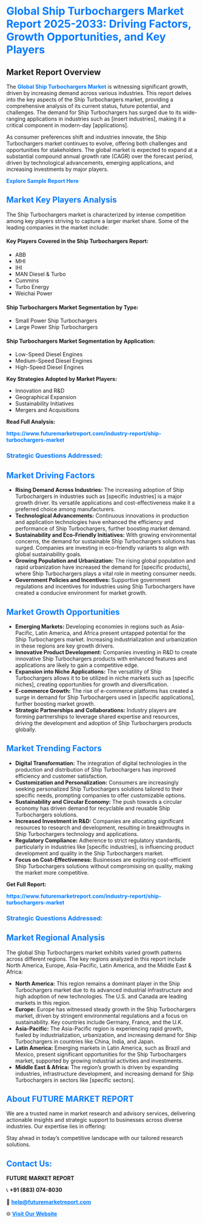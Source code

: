 <h1 style="color: #007BFF;">Global Ship Turbochargers Market Report 2025-2033: Driving Factors, Growth Opportunities, and Key Players</h1>

<section id="overview">
<h2>Market Report Overview</h2>
<p>The <a href="https://www.futuremarketreport.com/industry-report/ship-turbochargers-market" style="color: #007BFF; text-decoration: none;"><strong>Global Ship Turbochargers Market</strong></a> is witnessing significant growth, driven by increasing demand across various industries. This report delves into the key aspects of the Ship Turbochargers market, providing a comprehensive analysis of its current status, future potential, and challenges. The demand for Ship Turbochargers has surged due to its wide-ranging applications in industries such as [insert industries], making it a critical component in modern-day [applications].</p>
<p>As consumer preferences shift and industries innovate, the Ship Turbochargers market continues to evolve, offering both challenges and opportunities for stakeholders. The global market is expected to expand at a substantial compound annual growth rate (CAGR) over the forecast period, driven by technological advancements, emerging applications, and increasing investments by major players.</p>
</section>

<section id="overview">
<p><a href="https://www.futuremarketreport.com/request-sample/reportId=83194" style="color: #007BFF; text-decoration: none;"><strong>Explore Sample Report Here</strong></a></p>
</section>

<section id="key-players">
<h2 style="color: #007BFF;">Market Key Players Analysis</h2>
<p>The Ship Turbochargers market is characterized by intense competition among key players striving to capture a larger market share. Some of the leading companies in the market include:</p>
<h4>Key Players Covered in the Ship Turbochargers Report:</h4>
<ul><li>ABB</li><li>MHI</li><li>IHI</li><li>MAN Diesel &amp; Turbo</li><li>Cummins</li><li>Turbo Energy</li><li>Weichai Power</li></ul>
<h4>Ship Turbochargers Market Segmentation by Type:</h4>
<ul><li>Small Power Ship Turbochargers</li><li>Large Power Ship Turbochargers</li></ul>

<h4>Ship Turbochargers Market Segmentation by Application:</h4>
<ul><li>Low-Speed Diesel Engines</li><li>Medium-Speed Diesel Engines</li><li>High-Speed Diesel Engines</li></ul>
<p><strong>Key Strategies Adopted by Market Players:</strong></p>
<ul>
<li>Innovation and R&D</li>
<li>Geographical Expansion</li>
<li>Sustainability Initiatives</li>
<li>Mergers and Acquisitions</li>
</ul>
</section>

<section>
<p><strong>Read Full Analysis: </strong></p><a href="https://www.futuremarketreport.com/industry-report/ship-turbochargers-market" style="color: #007BFF; text-decoration: none;"><strong>https://www.futuremarketreport.com/industry-report/ship-turbochargers-market</strong></a>
<h3 style="color: #007BFF;">Strategic Questions Addressed:</h3>
</section>

<section id="driving-factors">
<h2 style="color: #007BFF;">Market Driving Factors</h2>
<ul>
<li><strong>Rising Demand Across Industries:</strong> The increasing adoption of Ship Turbochargers in industries such as [specific industries] is a major growth driver. Its versatile applications and cost-effectiveness make it a preferred choice among manufacturers.</li>
<li><strong>Technological Advancements:</strong> Continuous innovations in production and application technologies have enhanced the efficiency and performance of Ship Turbochargers, further boosting market demand.</li>
<li><strong>Sustainability and Eco-Friendly Initiatives:</strong> With growing environmental concerns, the demand for sustainable Ship Turbochargers solutions has surged. Companies are investing in eco-friendly variants to align with global sustainability goals.</li>
<li><strong>Growing Population and Urbanization:</strong> The rising global population and rapid urbanization have increased the demand for [specific products], where Ship Turbochargers plays a vital role in meeting consumer needs.</li>
<li><strong>Government Policies and Incentives:</strong> Supportive government regulations and incentives for industries using Ship Turbochargers have created a conducive environment for market growth.</li>
</ul>
</section>

<section id="growth-opportunities">
<h2 style="color: #007BFF;">Market Growth Opportunities</h2>
<ul>
<li><strong>Emerging Markets:</strong> Developing economies in regions such as Asia-Pacific, Latin America, and Africa present untapped potential for the Ship Turbochargers market. Increasing industrialization and urbanization in these regions are key growth drivers.</li>
<li><strong>Innovative Product Development:</strong> Companies investing in R&D to create innovative Ship Turbochargers products with enhanced features and applications are likely to gain a competitive edge.</li>
<li><strong>Expansion into Niche Applications:</strong> The versatility of Ship Turbochargers allows it to be utilized in niche markets such as [specific niches], creating opportunities for growth and diversification.</li>
<li><strong>E-commerce Growth:</strong> The rise of e-commerce platforms has created a surge in demand for Ship Turbochargers used in [specific applications], further boosting market growth.</li>
<li><strong>Strategic Partnerships and Collaborations:</strong> Industry players are forming partnerships to leverage shared expertise and resources, driving the development and adoption of Ship Turbochargers products globally.</li>
</ul>
</section>

<section id="trending-factors">
<h2 style="color: #007BFF;">Market Trending Factors</h2>
<ul>
<li><strong>Digital Transformation:</strong> The integration of digital technologies in the production and distribution of Ship Turbochargers has improved efficiency and customer satisfaction.</li>
<li><strong>Customization and Personalization:</strong> Consumers are increasingly seeking personalized Ship Turbochargers solutions tailored to their specific needs, prompting companies to offer customizable options.</li>
<li><strong>Sustainability and Circular Economy:</strong> The push towards a circular economy has driven demand for recyclable and reusable Ship Turbochargers solutions.</li>
<li><strong>Increased Investment in R&D:</strong> Companies are allocating significant resources to research and development, resulting in breakthroughs in Ship Turbochargers technology and applications.</li>
<li><strong>Regulatory Compliance:</strong> Adherence to strict regulatory standards, particularly in industries like [specific industries], is influencing product development and quality in the Ship Turbochargers market.</li>
<li><strong>Focus on Cost-Effectiveness:</strong> Businesses are exploring cost-efficient Ship Turbochargers solutions without compromising on quality, making the market more competitive.</li>
</ul>
</section>

<section>
<p><strong>Get Full Report: </strong></p><a href="https://www.futuremarketreport.com/industry-report/ship-turbochargers-market" style="color: #007BFF; text-decoration: none;"><strong>https://www.futuremarketreport.com/industry-report/ship-turbochargers-market</strong></a>
<h3 style="color: #007BFF;">Strategic Questions Addressed:</h3>
</section>


<section id="regional-analysis">
<h2 style="color: #007BFF;">Market Regional Analysis</h2>
<p>The global Ship Turbochargers market exhibits varied growth patterns across different regions. The key regions analyzed in this report include North America, Europe, Asia-Pacific, Latin America, and the Middle East & Africa:</p>
<ul>
<li><strong>North America:</strong> This region remains a dominant player in the Ship Turbochargers market due to its advanced industrial infrastructure and high adoption of new technologies. The U.S. and Canada are leading markets in this region.</li>
<li><strong>Europe:</strong> Europe has witnessed steady growth in the Ship Turbochargers market, driven by stringent environmental regulations and a focus on sustainability. Key countries include Germany, France, and the U.K.</li>
<li><strong>Asia-Pacific:</strong> The Asia-Pacific region is experiencing rapid growth, fueled by industrialization, urbanization, and increasing demand for Ship Turbochargers in countries like China, India, and Japan.</li>
<li><strong>Latin America:</strong> Emerging markets in Latin America, such as Brazil and Mexico, present significant opportunities for the Ship Turbochargers market, supported by growing industrial activities and investments.</li>
<li><strong>Middle East & Africa:</strong> The region’s growth is driven by expanding industries, infrastructure development, and increasing demand for Ship Turbochargers in sectors like [specific sectors].</li>
</ul>
</section>

<footer>
<h2 style="color: #007BFF;">About FUTURE MARKET REPORT</h2>
<p>We are a trusted name in market research and advisory services, delivering actionable insights and strategic support to businesses across diverse industries. Our expertise lies in offering:</p>

<p>Stay ahead in today’s competitive landscape with our tailored research solutions.</p>

<h2 style="color: #007BFF;">Contact Us:</h2>
<p><strong>FUTURE MARKET REPORT</strong></p>
<p>📞 <strong>+91 (883) 074-8030</strong></p>
<p>📧 <strong><a href="mailto:help@futuremarketreport.com" style="color: #007BFF;">help@futuremarketreport.com</a></strong></p>
<p>🌐 <strong><a href="https://www.futuremarketreport.com/" style="color: #007BFF;">Visit Our Website</a></strong></p>
</footer>